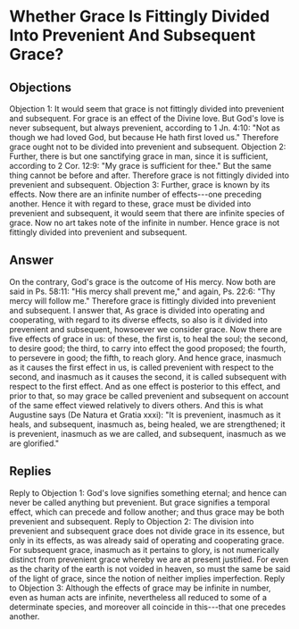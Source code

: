 # Whether Grace Is Fittingly Divided Into Prevenient And Subsequent Grace?
## Objections
Objection 1: It would seem that grace is not fittingly divided into prevenient and subsequent. For grace is an effect of the Divine love. But God's love is never subsequent, but always prevenient, according to 1 Jn. 4:10: "Not as though we had loved God, but because He hath first loved us." Therefore grace ought not to be divided into prevenient and subsequent.
Objection 2: Further, there is but one sanctifying grace in man, since it is sufficient, according to 2 Cor. 12:9: "My grace is sufficient for thee." But the same thing cannot be before and after. Therefore grace is not fittingly divided into prevenient and subsequent.
Objection 3: Further, grace is known by its effects. Now there are an infinite number of effects---one preceding another. Hence it with regard to these, grace must be divided into prevenient and subsequent, it would seem that there are infinite species of grace. Now no art takes note of the infinite in number. Hence grace is not fittingly divided into prevenient and subsequent.
## Answer
On the contrary, God's grace is the outcome of His mercy. Now both are said in Ps. 58:11: "His mercy shall prevent me," and again, Ps. 22:6: "Thy mercy will follow me." Therefore grace is fittingly divided into prevenient and subsequent.
I answer that, As grace is divided into operating and cooperating, with regard to its diverse effects, so also is it divided into prevenient and subsequent, howsoever we consider grace. Now there are five effects of grace in us: of these, the first is, to heal the soul; the second, to desire good; the third, to carry into effect the good proposed; the fourth, to persevere in good; the fifth, to reach glory. And hence grace, inasmuch as it causes the first effect in us, is called prevenient with respect to the second, and inasmuch as it causes the second, it is called subsequent with respect to the first effect. And as one effect is posterior to this effect, and prior to that, so may grace be called prevenient and subsequent on account of the same effect viewed relatively to divers others. And this is what Augustine says (De Natura et Gratia xxxi): "It is prevenient, inasmuch as it heals, and subsequent, inasmuch as, being healed, we are strengthened; it is prevenient, inasmuch as we are called, and subsequent, inasmuch as we are glorified."
## Replies
Reply to Objection 1: God's love signifies something eternal; and hence can never be called anything but prevenient. But grace signifies a temporal effect, which can precede and follow another; and thus grace may be both prevenient and subsequent.
Reply to Objection 2: The division into prevenient and subsequent grace does not divide grace in its essence, but only in its effects, as was already said of operating and cooperating grace. For subsequent grace, inasmuch as it pertains to glory, is not numerically distinct from prevenient grace whereby we are at present justified. For even as the charity of the earth is not voided in heaven, so must the same be said of the light of grace, since the notion of neither implies imperfection.
Reply to Objection 3: Although the effects of grace may be infinite in number, even as human acts are infinite, nevertheless all reduced to some of a determinate species, and moreover all coincide in this---that one precedes another.